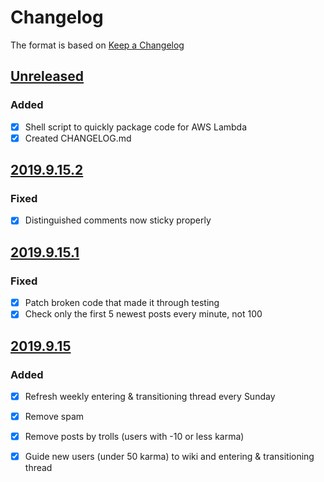 # Changelog

The format is based on [Keep a Changelog](https://keepachangelog.com/en/1.0.0/)

## [Unreleased]

### Added

- [x] Shell script to quickly package code for AWS Lambda
- [x] Created CHANGELOG.md

## [2019.9.15.2](https://github.com/vogt4nick/datascience-bot/tree/2019.09.15.2)

### Fixed

- [x] Distinguished comments now sticky properly

## [2019.9.15.1](https://github.com/vogt4nick/datascience-bot/tree/2019.09.15.1)

### Fixed

- [x] Patch broken code that made it through testing
- [x] Check only the first 5 newest posts every minute, not 100

## [2019.9.15](https://github.com/vogt4nick/datascience-bot/tree/2019.09.15)

### Added

- [x] Refresh weekly entering & transitioning thread every Sunday
- [x] Remove spam
- [x] Remove posts by trolls (users with -10 or less karma)
- [x] Guide new users (under 50 karma) to wiki and entering & transitioning thread


[Unreleased]: https://github.com/vogt4nick/datascience-bot/tree/master
[2019.9.15.2]: https://github.com/vogt4nick/datascience-bot/tree/2019.09.15.2
[2019.9.15.1]: https://github.com/vogt4nick/datascience-bot/tree/2019.09.15.1
[2019.9.15]: https://github.com/vogt4nick/datascience-bot/tree/2019.09.15
